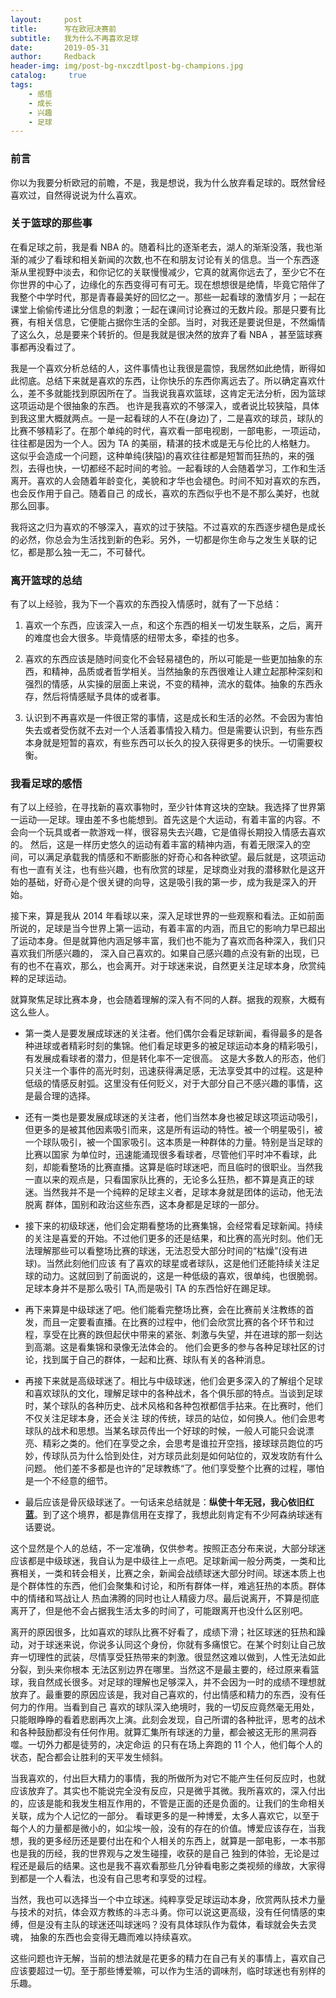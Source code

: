 ```yaml
---
layout:     post
title:      写在欧冠决赛前
subtitle:   我为什么不再喜欢足球
date:       2019-05-31
author:     Redback
header-img: img/post-bg-nxczdtlpost-bg-champions.jpg
catalog: 	 true
tags:
    - 感悟
    - 成长
    - 兴趣
    - 足球
---
```


### 前言

你以为我要分析欧冠的前瞻，不是，我是想说，我为什么放弃看足球的。既然曾经喜欢过，自然得说说为什么喜欢。

### 关于篮球的那些事

在看足球之前，我是看 NBA 的。随着科比的逐渐老去，湖人的渐渐没落，我也渐渐的减少了看球和相关新闻的次数,也不在和朋友讨论有关的信息。当一个东西逐渐从里视野中淡去，和你记忆的关联慢慢减少，它真的就离你远去了，至少它不在你世界的中心了，边缘化的东西变得可有可无。现在想想很是绝情，毕竟它陪伴了我整个中学时代，那是青春最美好的回忆之一。那些一起看球的激情岁月；一起在课堂上偷偷传递比分信息的刺激；一起在课间讨论赛过的无数片段。那是只要有比赛，有相关信息，它便能占据你生活的全部。当时，对我还是要说但是，不然煽情了这么久，总是要来个转折的。但是我就是很决然的放弃了看 NBA ，甚至篮球赛事都再没看过了。

我是一个喜欢分析总结的人，这件事情也让我很是震惊，我居然如此绝情，断得如此彻底。总结下来就是喜欢的东西，让你快乐的东西你离远去了。所以确定喜欢什么，差不多就能找到原因所在了。当我说我喜欢篮球，这肯定无法分析，因为篮球这项运动是个很抽象的东西。
也许是我喜欢的不够深入，或者说比较狭隘，具体到我这里大概就两点。一是一起看球的人不在(身边)了，二是喜欢的球员，球队的比赛不够精彩了。在那个单纯的时代，喜欢看一部电视剧，一部电影，一项运动，往往都是因为一个人。因为 TA 的美丽，精湛的技术或是无与伦比的人格魅力。
这似乎会造成一个问题，这种单纯(狭隘)的喜欢往往都是短暂而狂热的，来的强烈，去得也快，一切都经不起时间的考验。一起看球的人会随着学习，工作和生活离开。喜欢的人会随着年龄变化，美貌和才华也会褪色。时间不知对喜欢的东西，也会反作用于自己。随着自己
的成长，喜欢的东西似乎也不是不那么美好，也就那么回事。

我将这之归为喜欢的不够深入，喜欢的过于狭隘。不过喜欢的东西逐步褪色是成长的必然，你总会为生活找到新的色彩。另外，一切都是你生命与之发生关联的记忆，都是那么独一无二，不可替代。

### 离开篮球的总结

有了以上经验，我为下一个喜欢的东西投入情感时，就有了一下总结：

1. 喜欢一个东西，应该深入一点，和这个东西的相关一切发生联系，之后，离开的难度也会大很多。毕竟情感的纽带太多，牵挂的也多。
   
2. 喜欢的东西应该是随时间变化不会轻易褪色的，所以可能是一些更加抽象的东西，和精神，品质或者哲学相关。当然抽象的东西很难让人建立起那种深刻和强烈的情感，从实操的层面上来说，不变的精神，流水的载体。抽象的东西永存，然后将情感赋予具体的或者事。

3. 认识到不再喜欢是一件很正常的事情，这是成长和生活的必然。不会因为害怕失去或者受伤就不去对一个人活着事情投入精力。但是需要认识到，有些东西本身就是短暂的喜欢，有些东西可以长久的投入获得更多的快乐。一切需要权衡。

### 我看足球的感悟

有了以上经验，在寻找新的喜欢事物时，至少针体育这块的空缺。我选择了世界第一运动──足球。理由差不多也能想到。首先这是个大运动，有着丰富的内容。不会向一个玩具或者一款游戏一样，很容易失去兴趣，它是值得长期投入情感去喜欢的。
然后，这是一样历史悠久的运动有着丰富的精神内涵，有着无限深入的空间，可以满足承载我的情感和不断膨胀的好奇心和各种欲望。最后就是，这项运动有也一直有关注，也有些兴趣，也有欣赏的球星，足球商业对我的潜移默化是这开始的基础，好奇心是个很关键的向导，这是吸引我的第一步，成为我是深入的开始。

接下来，算是我从 2014 年看球以来，深入足球世界的一些观察和看法。正如前面所说的，足球是当今世界上第一运动，有着丰富的内涵，而且它的影响力早已超出了运动本身。但是就算他内涵足够丰富，我们也不能为了喜欢而各种深入，我们只喜欢我们所感兴趣的，
深入自己喜欢的。如果自己感兴趣的点没有新的出现，已有的也不在喜欢，那么，也会离开。对于球迷来说，自然更关注足球本身，欣赏纯粹的足球运动。

就算聚焦足球比赛本身，也会随着理解的深入有不同的人群。据我的观察，大概有这么些人。

- 第一类人是要发展成球迷的关注者。他们偶尔会看足球新闻，看得最多的是各种进球或者精彩时刻的集锦。他们看足球更多的被足球运动本身的精彩吸引，有发展成看球者的潜力，但是转化率不一定很高。
这是大多数人的形态，他们只关注一个事件的高光时刻，迅速获得满足感，无法享受其中的过程。这是种低级的情感反射弧。这里没有任何贬义，对于大部分自己不感兴趣的事情，这是最合理的选择。

- 还有一类也是要发展成球迷的关注者，他们当然本身也被足球这项运动吸引，但更多的是被其他因素吸引而来，这是所有运动的特性。被一个明星吸引，被一个球队吸引，被一个国家吸引。这本质是一种群体的力量。特别是当足球的比赛以国家
为单位时，迅速能涌现很多看球者，尽管他们平时冲不看球，此刻，却能看整场的比赛直播。这算是临时球迷吧，而且临时的很职业。当然我一直以来的观点是，只看国家队比赛的，无论多么狂热，都不算是真正的球迷。当然我并不是一个纯粹的足球主义者，足球本身就是团体的运动，他无法脱离
群体，国别和政治这些东西，这本身都是足球的一部分。

- 接下来的初级球迷，他们会定期看整场的比赛集锦，会经常看足球新闻。持续的关注是喜爱的开始。不过他们更多的还是结果，和比赛的高光时刻。他们无法理解那些可以看整场比赛的球迷，无法忍受大部分时间的“枯燥”(没有进球)。当然此刻他们应该
有了喜欢的球星或者球队，这是他们还能持续关注足球的动力。这就回到了前面说的，这是一种低级的喜欢，很单纯，也很脆弱。足球本身并不是那么吸引 TA,而是吸引 TA 的东西恰好在踢足球。

- 再下来算是中级球迷了吧。他们能看完整场比赛，会在比赛前关注教练的首发，而且一定要看直播。在比赛的过程中，他们会欣赏比赛的各个环节和过程，享受在比赛的跌但起伏中带来的紧张、刺激与失望，并在进球的那一刻达到高潮。这是看集锦和录像无法体会的。
他们会更多的参与各种足球社区的讨论，找到属于自己的群体，一起和比赛、球队有关的各种消息。

- 再接下来就是高级球迷了。相比与中级球迷，他们会更多深入的了解组个足球和喜欢球队的文化，理解足球中的各种战术，各个俱乐部的特点。当谈到足球时，某个球队的各种历史、战术风格和各种包袱都信手拈来。在比赛时，他们不仅关注足球本身，还会关注
球的传统，球员的站位，如何换人。他们会思考球队的战术和思想。当某名球员传出一个好球的时候，一般人可能只会说漂亮、精彩之类的。他们在享受之余，会思考是谁拉开空挡，接球球员跑位的巧妙，传球队员为什么恰到处住，对方球员此刻是如何站位的，双发攻防有什么问题。
他们差不多都是也许的”足球教练“了。他们享受整个比赛的过程，哪怕是一个不经意的细节。

- 最后应该是骨灰级球迷了。一句话来总结就是：**纵使十年无冠，我心依旧红蓝**。到了这个境界，都是靠信用在支撑了，我想此刻肯定有不少阿森纳球迷有话要说。

这个显然是个人的总结，不一定准确，仅供参考。按照正态分布来说，大部分球迷应该都是中级球迷，我自认为是中级往上一点吧。足球新闻一般分两类，一类和比赛相关，一类和转会相关，比赛之余，新闻会战绩球迷大部分时间。球迷本质上也是个群体性的东西，他们会聚集和讨论，和所有群体一样，难逃狂热的本质。群体中的情绪和骂战让人
热血沸腾的同时也让人精疲力尽。最后说离开，不算是彻底离开了，但是他不会占据我生活太多的时间了，可能跟离开也没什么区别吧。

离开的原因很多，比如喜欢的球队比赛不好看了，成绩下滑；社区球迷的狂热和躁动，对于球迷来说，你说多认同这个身份，你就有多痛恨它。在某个时刻让自己放弃一切理性的武装，尽情享受狂热带来的刺激。很显然这难以做到，人性无法如此分裂，到头来你根本
无法区别边界在哪里。当然这不是最主要的，经过原来看篮球，我自然成长很多。对足球的理解也足够深入，并不会因为一时的成绩不理想就放弃了。最重要的原因应该是，我对自己喜欢的，付出情感和精力的东西，没有任何力的作用。当看到自己
喜欢的球队深入绝境时，我的一切反应竟然毫无用处，只能眼睁睁的看着悲剧再次上演。此刻会发现，自己所谓的各种批评，思考的战术和各种鼓励都没有任何作用。就算汇集所有球迷的力量，都会被这无形的黑洞吞噬。一切外力都是徒劳的，决定命运
的只有在场上奔跑的 11 个人，他们每个人的状态，配合都会让胜利的天平发生倾斜。

当我喜欢的，付出巨大精力的事情，我的所做所为对它不能产生任何反应时，也就应该放弃了。其实也不能说完全没有反应，只是微乎其微。我所喜欢的，深入付出的，应该是能和我发生相互作用的，不管是正面的还是负面的。让我们的生命相关关联，成为个人记忆的一部分。
看球更多的是一种博爱，太多人喜欢它，以至于每个人的力量都是微小的，如尘埃一般，没有的存在的价值。博爱应该存在，当我想，我的更多经历还是要付出在和个人相关的东西上，就算是一部电影，一本书那也是我的历经，我的世界观与之发生碰撞，收获的是自己
独到的体验，无论是过程还是最后的结果。这也是我不喜欢看那些几分钟看电影之类视频的缘故，大家得到都是一个人看法，也没有自己思考和享受的过程。

当然，我也可以选择当一个中立球迷。纯粹享受足球运动本身，欣赏两队技术力量与技术的对抗，体会双方教练的斗志斗勇。你可以说这更高级，没有任何情感的束缚，但是没有主队的球迷还叫球迷吗？没有具体球队作为载体，看球就会失去灵魂，
抽象的东西也会变得无趣而难以持续喜欢。

这些问题也许无解，当前的想法就是花更多的精力在自己有关的事情上，喜欢自己应该要超过一切。至于那些博爱嘛，可以作为生活的调味剂，临时球迷也有别样的乐趣。

